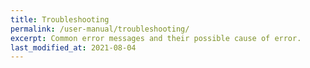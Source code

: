 ```yaml
---
title: Troubleshooting
permalink: /user-manual/troubleshooting/
excerpt: Common error messages and their possible cause of error.
last_modified_at: 2021-08-04
---
```

